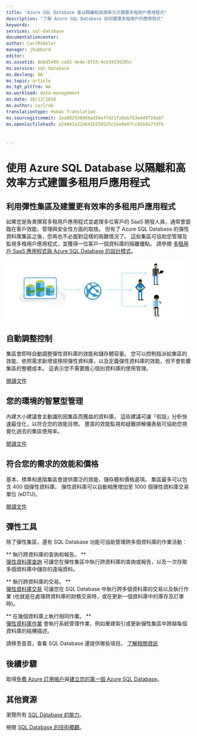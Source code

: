 ```yaml
---
title: "Azure SQL Database 會以隔離和高效率方式建置多租用戶應用程式"
description: "了解 Azure SQL Database 如何建置多租用戶的應用程式"
keywords: 
services: sql-database
documentationcenter: 
author: CarlRabeler
manager: jhubbard
editor: 
ms.assetid: 8ebd5499-ca03-4e4e-8755-4cb34339285c
ms.service: sql-database
ms.devlang: NA
ms.topic: article
ms.tgt_pltfrm: NA
ms.workload: data-management
ms.date: 10/13/2016
ms.author: carlrab
translationtype: Human Translation
ms.sourcegitcommit: 2ea002938d69ad34aff421fa0eb753e449724a8f
ms.openlocfilehash: e24842a32a841b250525c2ee0e07cc01bda7fdfb


---
```

# <a name="builds-multi-tenant-apps-with-azure-sql-database-with-isolation-and-efficiency"></a>使用 Azure SQL Database 以隔離和高效率方式建置多租用戶應用程式
## <a name="leverage-elastic-pools-and-build-more-efficient-multi-tenant-apps"></a>利用彈性集區及建置更有效率的多租用戶應用程式
如果您是負責撰寫多租用戶應用程式並處理多位客戶的 SaaS 開發人員，通常會面臨在客戶效能、管理與安全性方面的取捨。 但有了 Azure SQL Database 的彈性資料庫集區之後，您再也不必面對這樣的兩難情況了。 這些集區可協助您管理及監視多租用戶應用程式，並獲得一位客戶一個資料庫的隔離優點。 請參閱 [多租用戶 SaaS 應用程式與 Azure SQL Database 的設計模式](sql-database-design-patterns-multi-tenancy-saas-applications.md)。

![build-multi-tenant-apps](./media/sql-database-build-multi-tenant-apps/sql-database-build-multi-tenant-apps.png)

## <a name="auto-scaling-you-control"></a>自動調整控制
集區會即時自動調整彈性資料庫的效能和儲存體容量。 您可以控制指派給集區的效能、依照需求新增或移除彈性資料庫，以及定義彈性資料庫的效能，但不會影響集區的整體成本。 這表示您不需要擔心個別資料庫的使用管理。

[閱讀文件](sql-database-elastic-pool.md)

## <a name="intelligent-management-of-your-environment"></a>您的環境的智慧型管理
內建大小建議會主動識別因集區而獲益的資料庫。 這些建議可讓「假設」分析快速最佳化，以符合您的效能目標。 豐富的效能監視和疑難排解儀表板可協助您視覺化過去的集區使用率。

[閱讀文件](sql-database-elastic-pool-guidance.md)

## <a name="performance-and-price-to-meet-your-needs"></a>符合您的需求的效能和價格
基本、標準和進階集區會提供廣泛的效能、儲存體和價格選項。 集區最多可以包含 400 個彈性資料庫。 彈性資料庫可以自動相應增加至 1000 個彈性資料庫交易單位 (eDTU)。

[閱讀文件](https://azure.microsoft.com/pricing/details/sql-database/?b=16.50)

## <a name="elastic-tools"></a>彈性工具
除了彈性集區，還有 SQL Database 功能可協助管理跨多個資料庫的作業活動︰

** 執行跨資料庫的查詢和報告。 **  
[彈性資料庫查詢](sql-database-elastic-query-overview.md) 可讓您在彈性集區中執行跨資料庫的查詢或報告，以及一次存取多個資料庫中儲存的遠端資料。

** 執行跨資料庫的交易。 **  
[彈性資料庫交易](sql-database-elastic-transactions-overview.md) 可讓您在 SQL Database 中執行跨多個資料庫的交易以及執行作業 (也就是在處理跨資料庫的財務交易時，或在更新一個資料庫中的庫存及訂單時)。

** 在幾個資料庫上執行相同作業。 **  
[彈性資料庫作業](sql-database-elastic-jobs-overview.md) 會執行系統管理作業，例如重建索引或更新彈性集區中跨越每個資料庫的結構描述。

請移至首頁，查看 SQL Database 還提供哪些項目。
[了解相關資訊](https://azure.microsoft.com/services/sql-database/) 

## <a name="next-steps"></a>後續步驟
取得[免費 Azure 訂用帳戶](https://azure.microsoft.com/get-started/)與[建立您的第一個 Azure SQL Database](sql-database-get-started.md)。

## <a name="additional-resources"></a>其他資源
瀏覽所有 [SQL Database 的能力](https://azure.microsoft.com/services/sql-database/)。

檢閱 [SQL Database 的技術概觀](sql-database-technical-overview.md)。  




<!--HONumber=Nov16_HO3-->


